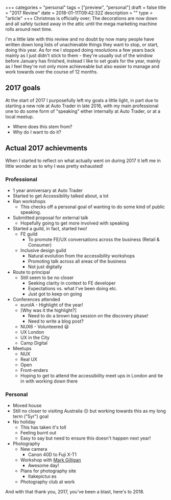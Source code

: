 +++
categories = "personal"
tags = ["preview", "personal"]
draft = false
title = "2017 Review"
date = 2018-01-11T09:42:32Z
description = ""
type = "article"
+++
Christmas is officially over; The decorations are now down and all safely tucked away in the attic until the mega marketing machine rolls around next time.

I'm a little late with this review and no doubt by now many people have written down long lists of unachievable things they want to stop, or start, doing this year. As for me I stopped doing resolutions a few years back mainly as I just didn't stick to them - they're usually out of the window before January has finished, instead I like to set goals for the year, mainly as I feel they're not only more achieveable but also easier to manage and work towards over the course of 12 months.

## 2017 goals
At the start of 2017 I purposefully left my goals a little light, in part due to starting a new role at Auto Trader in late 2016, with my main professional one to do some form of "speaking" either internally at Auto Trader, or at a local meetup.

* Where does this stem from?
* Why do I want to do it?

## Actual 2017 achievments
When I started to reflect on what actually went on during 2017 it left me in little wonder as to why I was pretty exhausted!

### Professional
* 1 year anniversary at Auto Trader
* Started to get Accessibility talked about, a lot
* Ran workshops
    * This checks off a personal goal of wanting to do some kind of public speaking.
* Submitted proposal for external talk
    * Hopefully going to get more involved with speaking
* Started a guild, in fact, started two!
    * FE guild
        * To promote FE/UX conversations across the business (Retail & Consumer)
    * Inclusive design guild
        * Natural evolution from the accessibility workshops
        * Promoting talk across all areas of the business
        * Not just digitally
* Route to principal
    * Still seem to be no closer
        * Seeking clarity in context to FE developer
        * Expectations vs. what I've been doing etc.
        * Just got to keep on going
* Conferences attended
    * euroIA - Highlight of the year!
	* [Why was it the highlight?]
        * Need to do a brown bag session on the discovery phase!
        * Need to write a blog post?
    * NUX6 - Volunteered 😃
    * UX London
    * UX in the City
    * Camp Digital
* Meetups
    * NUX
    * Real UX
    * Open
    * Front-enders
    * Hoping to get to attend the accessibility meet ups in London and tie in with working down there

### Personal
* Moved house
* Still no closer to visiting Australia 😔 but working towards this as my long term ("5yr") goal
* No holiday
    * This has taken it's toll
    * Feeling burnt out
    * Easy to say but need to ensure this doesn't happen next year!
* Photography
    * New camera
        * Canon 40D to Fuji X-T1
    * Workshop with [Mark Gilligan](https://www.wastwaterphotography.co.uk)
        * Awesome day!
    * Plans for photography site
        * Itakepictur.es
    * Photography club at work

And with that thank you, 2017, you've been a blast, here's to 2018.
